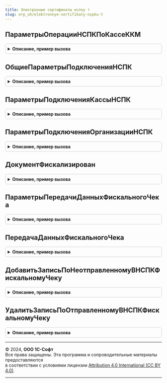 ```yaml
---
title: Электронные сертификаты нспку т
slug: erp_uh/elektronnye-sertifikaty-nspku-t
---
```



## ПараметрыОперацииНСПКПоКассеККМ
<details style="margin: 1em 0; padding: 0.5em; border: 1px solid #ccc; border-radius: 6px;">

<summary style="font-weight: bold; cursor: pointer;">Описание, пример вызова</summary>

```bsl

// Возвращает параметры операции НСПК по кассе.
//
// Параметры:
//  КассаККМ - СправочникСсылка.КассыККМ - Касса ККМ, для которой необходимо получить параметры операции
//  ИдентификаторКорзины - Строка - идентификатор корзины для операции возврата
//  ИдентификаторЗапроса - Строка - идентификатор запроса операции
//
// Возвращаемое значение:
//  См. ЭлектронныеСертификатыНСПККлиентСервер.ПараметрыОперацииНСПК
Функция ПараметрыОперацииНСПКПоКассеККМ(КассаККМ, ИдентификаторКорзины = "", ИдентификаторЗапроса = "0") Экспорт
```

Пример вызова
```bsl
Результат = ЭлектронныеСертификатыНСПКУТ.ПараметрыОперацииНСПКПоКассеККМ(КассаККМ, ИдентификаторКорзины, ИдентификаторЗапроса);
```
</details>

## ОбщиеПараметрыПодключенияНСПК
<details style="margin: 1em 0; padding: 0.5em; border: 1px solid #ccc; border-radius: 6px;">

<summary style="font-weight: bold; cursor: pointer;">Описание, пример вызова</summary>

```bsl

// Возвращает общие параметры подключения к сервису НСПК.
//
// Возвращаемое значение:
//  см. РозничныеПродажиКлиентСерверЛокализация.ПараметрыПодключенияНСПК
//
Функция ОбщиеПараметрыПодключенияНСПК() Экспорт
```

Пример вызова
```bsl
Результат = ЭлектронныеСертификатыНСПКУТ.ОбщиеПараметрыПодключенияНСПК() 
```
</details>

## ПараметрыПодключенияКассыНСПК
<details style="margin: 1em 0; padding: 0.5em; border: 1px solid #ccc; border-radius: 6px;">

<summary style="font-weight: bold; cursor: pointer;">Описание, пример вызова</summary>

```bsl

// Возвращает параметры подключения кассы к сервису НСПК.
//
// Параметры:
//  КассаККМ - СправочникСсылка.КассыККМ - Касса ККМ, для которой необходимо получить параметры подключения.
//
// Возвращаемое значение:
//  Структура - содержит значения по оборудованию в НСПК:
//  * ИдентификаторНСПК - Строка - Идентификатор НСПК
//  * КлючКассыНСПК - Строка - Ключ кассы в НСПК
//  * ПротоколОбменаНСПК - ПеречислениеСсылка.ПротоколОбменаФЭСНСПК
//
Функция ПараметрыПодключенияКассыНСПК(КассаККМ) Экспорт
```

Пример вызова
```bsl
Результат = ЭлектронныеСертификатыНСПКУТ.ПараметрыПодключенияКассыНСПК(КассаККМ) 
```
</details>

## ПараметрыПодключенияОрганизацииНСПК
<details style="margin: 1em 0; padding: 0.5em; border: 1px solid #ccc; border-radius: 6px;">

<summary style="font-weight: bold; cursor: pointer;">Описание, пример вызова</summary>

```bsl

// Возвращает параметры подключения организации к сервису НСПК.
//
// Параметры:
//  Организация - СправочникСсылка.Организации - Организация, для которой необходимо получить параметры подключения.
//
// Возвращаемое значение:
//  Структура - содержит значения ключа организации в НСПК:
//  * КлючОрганизацииНСПК - Строка - Ключ организации в НСПК
//
Функция ПараметрыПодключенияОрганизацииНСПК(Организация) Экспорт
```

Пример вызова
```bsl
Результат = ЭлектронныеСертификатыНСПКУТ.ПараметрыПодключенияОрганизацииНСПК(Организация) 
```
</details>

## ДокументФискализирован
<details style="margin: 1em 0; padding: 0.5em; border: 1px solid #ccc; border-radius: 6px;">

<summary style="font-weight: bold; cursor: pointer;">Описание, пример вызова</summary>

```bsl

// Возвращает результат проверки фискализации документа
//
// Параметры:
//  ЧекККМ - ДокументСсылка.ЧекККМ - Чек ККМ, который необходимо отправить для подтверждения операции с ЭС НСПК;
//
// Возвращаемое значение:
//  Структура - содержит:
//  *Результат - Булево -
//  *ОписаниеОшибки - Строка -
//
Функция ДокументФискализирован(ЧекККМ) Экспорт
```

Пример вызова
```bsl
Результат = ЭлектронныеСертификатыНСПКУТ.ДокументФискализирован(ЧекККМ) 
```
</details>

## ПараметрыПередачиДанныхФискальногоЧека
<details style="margin: 1em 0; padding: 0.5em; border: 1px solid #ccc; border-radius: 6px;">

<summary style="font-weight: bold; cursor: pointer;">Описание, пример вызова</summary>

```bsl

// Возвращает параметры передачи данных фискального чека
//
// Параметры:
//  ЧекККМ - ДокументСсылка.ЧекККМ - Чек ККМ, который необходимо отправить для подтверждения операции с ЭС НСПК;
//  СуммаСертификатамиНСПК - Число - Сумма оплаты сертификатами НСПК
//  ИдентификаторКорзины - Строка - идентификатор корзины операции ЭС НСПК;
//  ИдентификаторЗапроса - Строка - идентификатор запроса операции ЭС НСПК.
//
// Возвращаемое значение:
//  Структура - См. ЭлектронныеСертификатыНСПК.ПараметрыОперацииНСПК
Функция ПараметрыПередачиДанныхФискальногоЧека(ЧекККМ, СуммаСертификатамиНСПК = 0, ИдентификаторКорзины = "", ИдентификаторЗапроса = "0") Экспорт
```

Пример вызова
```bsl
Результат = ЭлектронныеСертификатыНСПКУТ.ПараметрыПередачиДанныхФискальногоЧека(ЧекККМ, СуммаСертификатамиНСПК, ИдентификаторКорзины, ИдентификаторЗапроса);
```
</details>

## ПередачаДанныхФискальногоЧека
<details style="margin: 1em 0; padding: 0.5em; border: 1px solid #ccc; border-radius: 6px;">

<summary style="font-weight: bold; cursor: pointer;">Описание, пример вызова</summary>

```bsl

// Возвращает результат передачи подтверждения операции ЭС НСПК.
//
// Параметры:
//  ЧекККМ - ДокументСсылка.ЧекККМ - Чек ККМ, который необходимо отправить для подтверждения операции с ЭС НСПК;
//  СуммаСертификатамиНСПК - Число - Сумма оплаты сертификатами НСПК
//  ИдентификаторКорзины - Строка - идентификатор корзины операции ЭС НСПК;
//  ИдентификаторЗапроса - Строка - идентификатор запроса операции ЭС НСПК.
//
// Возвращаемое значение:
//  Структура - содержит:
//  *Результат - Булево -
//  *КодРезультата - Число -
//  *ОписаниеОшибки - Строка -
//
Функция ПередачаДанныхФискальногоЧека(ЧекККМ, СуммаСертификатамиНСПК = 0, ИдентификаторКорзины = "", ИдентификаторЗапроса = "0") Экспорт
```

Пример вызова
```bsl
Результат = ЭлектронныеСертификатыНСПКУТ.ПередачаДанныхФискальногоЧека(ЧекККМ, СуммаСертификатамиНСПК, ИдентификаторКорзины, ИдентификаторЗапроса);
```
</details>

## ДобавитьЗаписьПоНеотправленномуВНСПКФискальномуЧеку
<details style="margin: 1em 0; padding: 0.5em; border: 1px solid #ccc; border-radius: 6px;">

<summary style="font-weight: bold; cursor: pointer;">Описание, пример вызова</summary>

```bsl

// Сохраняет информацию об ошибке при отправке фискального чека в НСПК
//
// Параметры:
//  ДокументОснование - ДокументСсылка.ЧекККМ, ДокументСсылка.ЧекККМВозврат - Чек ККМ, который отправляется в НСПК;
//  СообщениеПользователю - Строка - Текст ошибки
Процедура ДобавитьЗаписьПоНеотправленномуВНСПКФискальномуЧеку(ДокументОснование, СообщениеПользователю) Экспорт
```

Пример вызова
```bsl
ЭлектронныеСертификатыНСПКУТ.ДобавитьЗаписьПоНеотправленномуВНСПКФискальномуЧеку(ДокументОснование, СообщениеПользователю) 
```
</details>

## УдалитьЗаписьПоОтправленномуВНСПКФискальномуЧеку
<details style="margin: 1em 0; padding: 0.5em; border: 1px solid #ccc; border-radius: 6px;">

<summary style="font-weight: bold; cursor: pointer;">Описание, пример вызова</summary>

```bsl

// Удаляет информацию об ошибке при отправке фискального чека в НСПК
//
// Параметры:
//  ДокументОснование - ДокументСсылка.ЧекККМ, ДокументСсылка.ЧекККМВозврат - Чек ККМ, который отправляется в НСПК;
Процедура УдалитьЗаписьПоОтправленномуВНСПКФискальномуЧеку(ДокументОснование) Экспорт
```

Пример вызова
```bsl
ЭлектронныеСертификатыНСПКУТ.УдалитьЗаписьПоОтправленномуВНСПКФискальномуЧеку(ДокументОснование) 
```
</details>

---

© 2024, **ООО 1С-Софт**  
Все права защищены. Эта программа и сопроводительные материалы предоставляются  
в соответствии с условиями лицензии [Attribution 4.0 International (CC BY 4.0)](https://creativecommons.org/licenses/by/4.0/legalcode).

---
